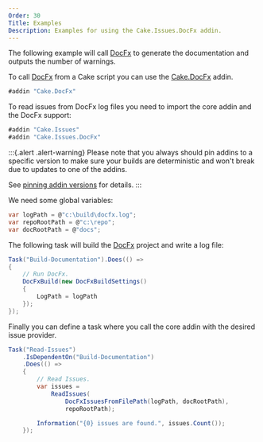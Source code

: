 ```yaml
---
Order: 30
Title: Examples
Description: Examples for using the Cake.Issues.DocFx addin.
---
```

The following example will call [DocFx] to generate the documentation and outputs the number of warnings.

To call [DocFx] from a Cake script you can use the [Cake.DocFx] addin.

```csharp
#addin "Cake.DocFx"
```

To read issues from DocFx log files you need to import the core addin and the DocFx support:

```csharp
#addin "Cake.Issues"
#addin "Cake.Issues.DocFx"
```

:::{.alert .alert-warning}
Please note that you always should pin addins to a specific version to make sure your builds are deterministic and
won't break due to updates to one of the addins.

See [pinning addin versions](https://cakebuild.net/docs/tutorials/pinning-cake-version#pinning-addin-version) for details.
:::

We need some global variables:

```csharp
var logPath = @"c:\build\docfx.log";
var repoRootPath = @"c:\repo";
var docRootPath = @"docs";
```

The following task will build the [DocFx] project and write a log file:

```csharp
Task("Build-Documentation").Does(() =>
{
    // Run DocFx.
    DocFxBuild(new DocFxBuildSettings()
    {
        LogPath = logPath
    });
});
```

Finally you can define a task where you call the core addin with the desired issue provider.

```csharp
Task("Read-Issues")
    .IsDependentOn("Build-Documentation")
    .Does(() =>
    {
        // Read Issues.
        var issues =
            ReadIssues(
                DocFxIssuesFromFilePath(logPath, docRootPath),
                repoRootPath);

        Information("{0} issues are found.", issues.Count());
    });
```

[DocFx]: https://dotnet.github.io/docfx/
[Cake.DocFx]: https://www.nuget.org/packages/Cake.DocFx/
